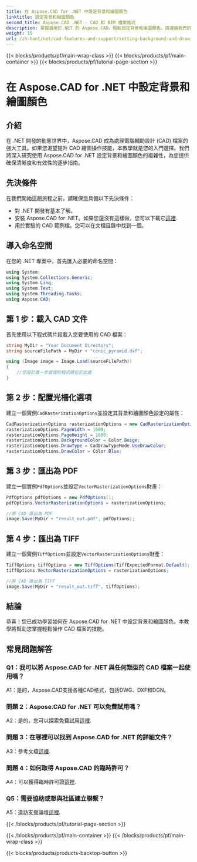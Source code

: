 ```yaml
---
title: 在 Aspose.CAD for .NET 中設定背景和繪圖顏色
linktitle: 設定背景和繪圖顏色
second_title: Aspose.CAD .NET - CAD 和 BIM 檔案格式
description: 掌握適用於.NET 的 Aspose.CAD。輕鬆設定背景和繪圖顏色。請遵循我們的逐步指南。
weight: 15
url: /zh-hant/net/cad-features-and-support/setting-background-and-drawing-colors/
---
```


{{< blocks/products/pf/main-wrap-class >}}
{{< blocks/products/pf/main-container >}}
{{< blocks/products/pf/tutorial-page-section >}}

# 在 Aspose.CAD for .NET 中設定背景和繪圖顏色

## 介紹

在 .NET 開發的動態世界中，Aspose.CAD 成為處理電腦輔助設計 (CAD) 檔案的強大工具。如果您渴望提升 CAD 繪圖操作技能，本教學就是您的入門選擇。我們將深入研究使用 Aspose.CAD for .NET 設定背景和繪圖顏色的複雜性，為您提供確保清晰度和有效性的逐步指南。

## 先決條件

在我們開始這趟旅程之前，請確保您具備以下先決條件：

- 對 .NET 開發有基本了解。
- 安裝 Aspose.CAD for .NET。如果您還沒有這樣做，您可以下載它[這裡](https://releases.aspose.com/cad/net/).
- 用於實驗的 CAD 範例檔。您可以在文檔目錄中找到一個。

## 導入命名空間

在您的 .NET 專案中，首先匯入必要的命名空間：

```csharp
using System;
using System.Collections.Generic;
using System.Linq;
using System.Text;
using System.Threading.Tasks;
using Aspose.CAD;
```

## 第 1 步：載入 CAD 文件

首先使用以下程式碼片段載入您要使用的 CAD 檔案：

```csharp
string MyDir = "Your Document Directory";
string sourceFilePath = MyDir + "conic_pyramid.dxf";

using (Image image = Image.Load(sourceFilePath))
{
    //您用於進一步處理的程式碼位於此處
}
```

## 第 2 步：配置光柵化選項

建立一個實例`CadRasterizationOptions`並設定其背景和繪圖顏色設定的屬性：

```csharp
CadRasterizationOptions rasterizationOptions = new CadRasterizationOptions();
rasterizationOptions.PageWidth = 1600;
rasterizationOptions.PageHeight = 1600;
rasterizationOptions.BackgroundColor = Color.Beige;
rasterizationOptions.DrawType = CadDrawTypeMode.UseDrawColor;
rasterizationOptions.DrawColor = Color.Blue;
```

## 第 3 步：匯出為 PDF

建立一個實例`PdfOptions`並設定`VectorRasterizationOptions`財產：

```csharp
PdfOptions pdfOptions = new PdfOptions();
pdfOptions.VectorRasterizationOptions = rasterizationOptions;

//將 CAD 匯出為 PDF
image.Save(MyDir + "result_out.pdf", pdfOptions);
```

## 第 4 步：匯出為 TIFF

建立一個實例`TiffOptions`並設定`VectorRasterizationOptions`財產：

```csharp
TiffOptions tiffOptions = new TiffOptions(TiffExpectedFormat.Default);
tiffOptions.VectorRasterizationOptions = rasterizationOptions;

//將 CAD 匯出為 TIFF
image.Save(MyDir + "result_out.tiff", tiffOptions);
```

## 結論

恭喜！您已成功學習如何在 Aspose.CAD for .NET 中設定背景和繪圖顏色。本教學將幫助您掌握輕鬆操作 CAD 檔案的技能。

## 常見問題解答

### Q1：我可以將 Aspose.CAD for .NET 與任何類型的 CAD 檔案一起使用嗎？

A1：是的，Aspose.CAD支援各種CAD格式，包括DWG、DXF和DGN。

### 問題 2：Aspose.CAD for .NET 可以免費試用嗎？

 A2：是的，您可以探索免費試用[這裡](https://releases.aspose.com/).

### 問題 3：在哪裡可以找到 Aspose.CAD for .NET 的詳細文件？

 A3：參考文檔[這裡](https://reference.aspose.com/cad/net/).

### 問題 4：如何取得 Aspose.CAD 的臨時許可？

 A4：可以獲得臨時許可證[這裡](https://purchase.aspose.com/temporary-license/).

### Q5：需要協助或想與社區建立聯繫？

 A5：造訪支援論壇[這裡](https://forum.aspose.com/c/cad/19).

{{< /blocks/products/pf/tutorial-page-section >}}

{{< /blocks/products/pf/main-container >}}
{{< /blocks/products/pf/main-wrap-class >}}

{{< blocks/products/products-backtop-button >}}
